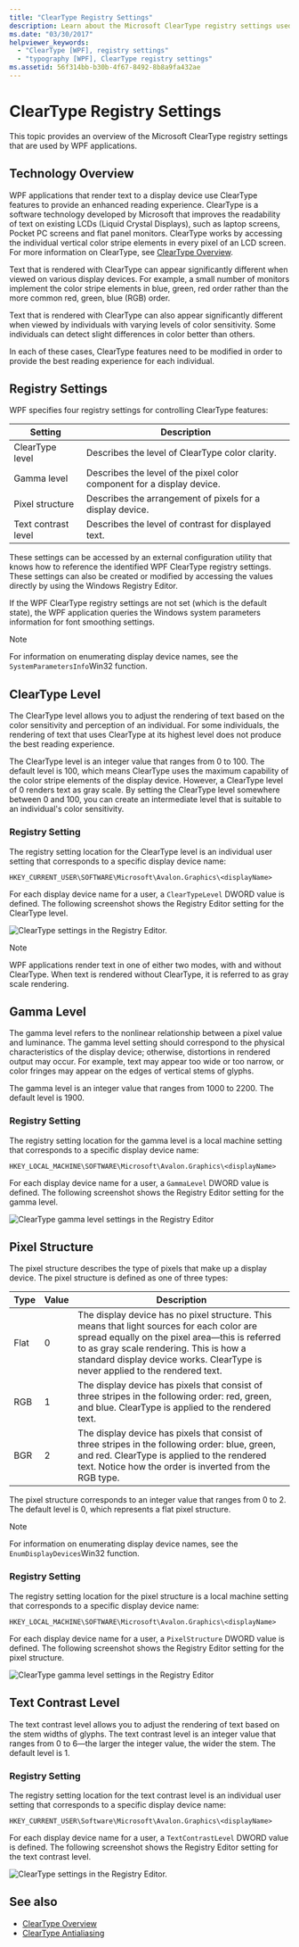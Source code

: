 ```yaml
---
title: "ClearType Registry Settings"
description: Learn about the Microsoft ClearType registry settings used by Windows Presentation Foundation (WPF) applications.
ms.date: "03/30/2017"
helpviewer_keywords: 
  - "ClearType [WPF], registry settings"
  - "typography [WPF], ClearType registry settings"
ms.assetid: 56f314bb-b30b-4f67-8492-8b8a9fa432ae
---
```

# ClearType Registry Settings
This topic provides an overview of the Microsoft ClearType registry settings that are used by WPF applications.  

<a name="overview"></a>
## Technology Overview  
 WPF applications that render text to a display device use ClearType features to provide an enhanced reading experience. ClearType is a software technology developed by Microsoft that improves the readability of text on existing LCDs (Liquid Crystal Displays), such as laptop screens, Pocket PC screens and flat panel monitors. ClearType works by accessing the individual vertical color stripe elements in every pixel of an LCD screen. For more information on ClearType, see [ClearType Overview](cleartype-overview.md).  
  
 Text that is rendered with ClearType can appear significantly different when viewed on various display devices. For example, a small number of monitors implement the color stripe elements in blue, green, red order rather than the more common red, green, blue (RGB) order.  
  
 Text that is rendered with ClearType can also appear significantly different when viewed by individuals with varying levels of color sensitivity. Some individuals can detect slight differences in color better than others.  
  
 In each of these cases, ClearType features need to be modified in order to provide the best reading experience for each individual.  
  
<a name="registry_settings"></a>
## Registry Settings  
 WPF specifies four registry settings for controlling ClearType features:  
  
|Setting|Description|  
|-------------|-----------------|  
|ClearType level|Describes the level of ClearType color clarity.|  
|Gamma level|Describes the level of the pixel color component for a display device.|  
|Pixel structure|Describes the arrangement of pixels for a display device.|  
|Text contrast level|Describes the level of contrast for displayed text.|  
  
 These settings can be accessed by an external configuration utility that knows how to reference the identified WPF ClearType registry settings. These settings can also be created or modified by accessing the values directly by using the Windows Registry Editor.  
  
 If the WPF ClearType registry settings are not set (which is the default state), the WPF application queries the Windows system parameters information for font smoothing settings.  
  
> [!NOTE]
> For information on enumerating display device names, see the `SystemParametersInfo`Win32 function.  
  
<a name="ClearType_level"></a>
## ClearType Level  
 The ClearType level allows you to adjust the rendering of text based on the color sensitivity and perception of an individual. For some individuals, the rendering of text that uses ClearType at its highest level does not produce the best reading experience.  
  
 The ClearType level is an integer value that ranges from 0 to 100. The default level is 100, which means ClearType uses the maximum capability of the color stripe elements of the display device. However, a ClearType level of 0 renders text as gray scale. By setting the ClearType level somewhere between 0 and 100, you can create an intermediate level that is suitable to an individual's color sensitivity.  
  
### Registry Setting  
 The registry setting location for the ClearType level is an individual user setting that corresponds to a specific display device name:  
  
 `HKEY_CURRENT_USER\SOFTWARE\Microsoft\Avalon.Graphics\<displayName>`  
  
 For each display device name for a user, a `ClearTypeLevel` DWORD value is defined. The following screenshot shows the Registry Editor setting for the ClearType level.  
  
 ![ClearType settings in the Registry Editor.](./media/cleartype-registry-settings/cleartype-settings-registry-editor.png)  
  
> [!NOTE]
> WPF applications render text in one of either two modes, with and without ClearType. When text is rendered without ClearType, it is referred to as gray scale rendering.  
  
<a name="gamma_level"></a>
## Gamma Level  
 The gamma level refers to the nonlinear relationship between a pixel value and luminance. The gamma level setting should correspond to the physical characteristics of the display device; otherwise, distortions in rendered output may occur. For example, text may appear too wide or too narrow, or color fringes may appear on the edges of vertical stems of glyphs.  
  
 The gamma level is an integer value that ranges from 1000 to 2200. The default level is 1900.  
  
### Registry Setting  
 The registry setting location for the gamma level is a local machine setting that corresponds to a specific display device name:  
  
 `HKEY_LOCAL_MACHINE\SOFTWARE\Microsoft\Avalon.Graphics\<displayName>`  
  
 For each display device name for a user, a `GammaLevel` DWORD value is defined. The following screenshot shows the Registry Editor setting for the gamma level.  
  
 ![ClearType gamma level settings in the Registry Editor](./media/cleartype-registry-settings/cleartype-gamma-level-settings-registry-editor.png)  
  
<a name="pixel_structure"></a>
## Pixel Structure  
 The pixel structure describes the type of pixels that make up a display device. The pixel structure is defined as one of three types:  
  
|Type|Value|Description|  
|----------|-----------|-----------------|  
|Flat|0|The display device has no pixel structure. This means that light sources for each color are spread equally on the pixel area—this is referred to as gray scale rendering. This is how a standard display device works. ClearType is never applied to the rendered text.|  
|RGB|1|The display device has pixels that consist of three stripes in the following order: red, green, and blue. ClearType is applied to the rendered text.|  
|BGR|2|The display device has pixels that consist of three stripes in the following order: blue, green, and red. ClearType is applied to the rendered text. Notice how the order is inverted from the RGB type.|  
  
 The pixel structure corresponds to an integer value that ranges from 0 to 2. The default level is 0, which represents a flat pixel structure.  
  
> [!NOTE]
> For information on enumerating display device names, see the `EnumDisplayDevices`Win32 function.  
  
### Registry Setting  
 The registry setting location for the pixel structure is a local machine setting that corresponds to a specific display device name:  
  
 `HKEY_LOCAL_MACHINE\SOFTWARE\Microsoft\Avalon.Graphics\<displayName>`  
  
 For each display device name for a user, a `PixelStructure` DWORD value is defined. The following screenshot shows the Registry Editor setting for the pixel structure.  
  
 ![ClearType gamma level settings in the Registry Editor](./media/cleartype-registry-settings/cleartype-gamma-level-settings-registry-editor.png)  
  
<a name="text_contrast_level"></a>
## Text Contrast Level  
 The text contrast level allows you to adjust the rendering of text based on the stem widths of glyphs. The text contrast level is an integer value that ranges from 0 to 6—the larger the integer value, the wider the stem. The default level is 1.  
  
### Registry Setting  
 The registry setting location for the text contrast level is an individual user setting that corresponds to a specific display device name:  
  
 `HKEY_CURRENT_USER\Software\Microsoft\Avalon.Graphics\<displayName>`  
  
 For each display device name for a user, a `TextContrastLevel` DWORD value is defined. The following screenshot shows the Registry Editor setting for the text contrast level.  
  
 ![ClearType settings in the Registry Editor.](./media/cleartype-registry-settings/cleartype-settings-registry-editor.png)  
  
## See also

- [ClearType Overview](cleartype-overview.md)
- [ClearType Antialiasing](/windows/desktop/gdi/cleartype-antialiasing)
